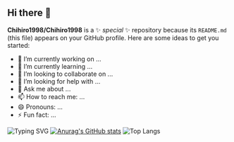 ## Hi there 👋


**Chihiro1998/Chihiro1998** is a ✨ _special_ ✨ repository because its `README.md` (this file) appears on your GitHub profile.
Here are some ideas to get you started:
- 🔭 I’m currently working on ...
- 🌱 I’m currently learning ...
- 👯 I’m looking to collaborate on ...
- 🤔 I’m looking for help with ...
- 💬 Ask me about ...
- 📫 How to reach me: ...
- 😄 Pronouns: ...
- ⚡ Fun fact: ...



![Typing SVG](https://readme-typing-svg.demolab.com/?lines=Second+line+of+text)
[![Anurag's GitHub stats](https://github-readme-stats.vercel.app/api?username=Chihiro1998)](https://github.com/Chihiro1998/github-readme-stats)
![Top Langs](https://github-readme-stats.vercel.app/api/top-langs/?username=Chihiro1998)

